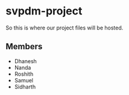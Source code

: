 # svpdm-project

So this is where our project files will be hosted.
## Members
- Dhanesh
- Nanda
- Roshith
- Samuel
- Sidharth
